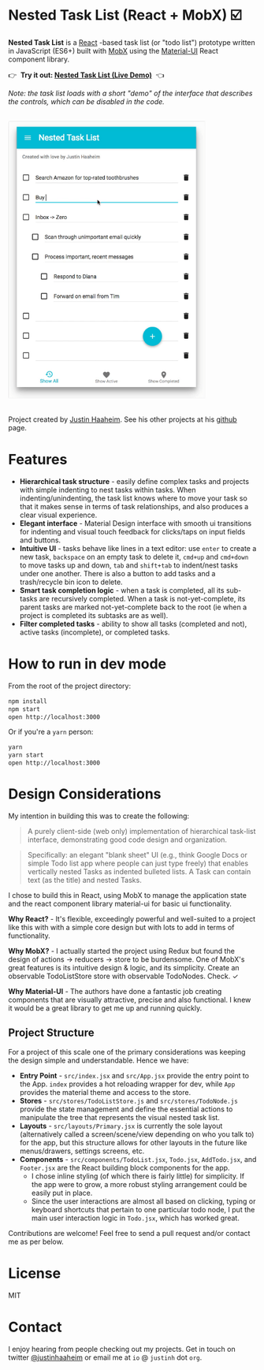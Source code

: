 Nested Task List (React + MobX) ☑️
=====================

**Nested Task List** is a [React](https://facebook.github.io/react) -based task list (or "todo list") prototype written in JavaScript (ES6+) built with [MobX](https://mobxjs.github.io/mobx) using the [Material-UI](http://www.material-ui.com/) React component library.

👉  **Try it out: [Nested Task List (Live Demo)](https://rawgit.com/justinhaaheim/nested-task-list-mobx-react/master/build/index.html)**  👈

*Note: the task list loads with a short "demo" of the interface that describes the controls, which can be disabled in the code.*

&nbsp;<br />
<img src="./screenshots/Nested Task List demo screengrab.gif" alt="Nested Task List gif demo" width=400 />
&nbsp;<br />
&nbsp;<br />

Project created by [Justin Haaheim](https://github.com/justinhaaheim). See his other projects at his [github](https://github.com/justinhaaheim) page.

# Features

- **Hierarchical task structure** - easily define complex tasks and projects with simple indenting to nest tasks within tasks. When indenting/unindenting, the task list knows where to move your task so that it makes sense in terms of task relationships, and also produces a clear visual experience.
- **Elegant interface** - Material Design interface with smooth ui transitions for indenting and visual touch feedback for clicks/taps on input fields and buttons.
- **Intuitive UI** - tasks behave like lines in a text editor: use `enter` to create a new task, `backspace` on an empty task to delete it, `cmd+up` and `cmd+down` to move tasks up and down, `tab` and `shift+tab` to indent/nest tasks under one another. There is also a button to add tasks and a trash/recycle bin icon to delete.
- **Smart task completion logic** - when a task is completed, all its sub-tasks are recursively completed. When a task is not-yet-complete, its parent tasks are marked not-yet-complete back to the root (ie when a project is completed its subtasks are as well).
- **Filter completed tasks** - ability to show all tasks (completed and not), active tasks (incomplete), or completed tasks.

# How to run in dev mode

From the root of the project directory:

```
npm install
npm start
open http://localhost:3000
```

Or if you're a `yarn` person:

```
yarn
yarn start
open http://localhost:3000
```

# Design Considerations

My intention in building this was to create the following:

> A purely client-side (web only) implementation of hierarchical task-list interface, demonstrating good code design and organization.

> Specifically: an elegant "blank sheet" UI (e.g., think Google Docs or simple Todo list app where people can just type freely) that enables vertically nested Tasks as indented bulleted lists. A Task can contain text (as the title) and nested Tasks.

I chose to build this in React, using MobX to manage the application state and the react component library material-ui for basic ui functionality.

**Why React?** - It's flexible, exceedingly powerful and well-suited to a project like this with with a simple core design but with lots to add in terms of functionality.

**Why MobX?** - I actually started the project using Redux but found the design of actions -> reducers -> store to be burdensome. One of MobX's great features is its intuitive design & logic, and its simplicity. Create an observable TodoListStore store with observable TodoNodes. Check. ✓

**Why Material-UI** - The authors have done a fantastic job creating components that are visually attractive, precise and also functional. I knew it would be a great library to get me up and running quickly.

## Project Structure

For a project of this scale one of the primary considerations was keeping the design simple and understandable. Hence we have:

- **Entry Point** - `src/index.jsx` and `src/App.jsx` provide the entry point to the App. `index` provides a hot reloading wrapper for dev, while `App` provides the material theme and access to the store.
- **Stores** - `src/stores/TodoListStore.js` and `src/stores/TodoNode.js` provide the state management and define the essential actions to manipulate the tree that represents the visual nested task list.
- **Layouts** - `src/layouts/Primary.jsx` is currently the sole layout (alternatively called a screen/scene/view depending on who you talk to) for the app, but this structure allows for other layouts in the future like menus/drawers, settings screens, etc.
- **Components** - `src/components/TodoList.jsx`, `Todo.jsx`, `AddTodo.jsx`, and `Footer.jsx` are the React building block components for the app.
  - I chose inline styling (of which there is fairly little) for simplicity. If the app were to grow, a more robust styling arrangement could be easily put in place.
  - Since the user interactions are almost all based on clicking, typing or keyboard shortcuts that pertain to one particular todo node, I put the main user interaction logic in `Todo.jsx`, which has worked great.

Contributions are welcome! Feel free to send a pull request and/or contact me as per below.

# License

MIT

# Contact

I enjoy hearing from people checking out my projects. Get in touch on twitter [@justinhaaheim](https://twitter.com/justinhaaheim) or email me at `io` @ `justinh` dot `org`.
